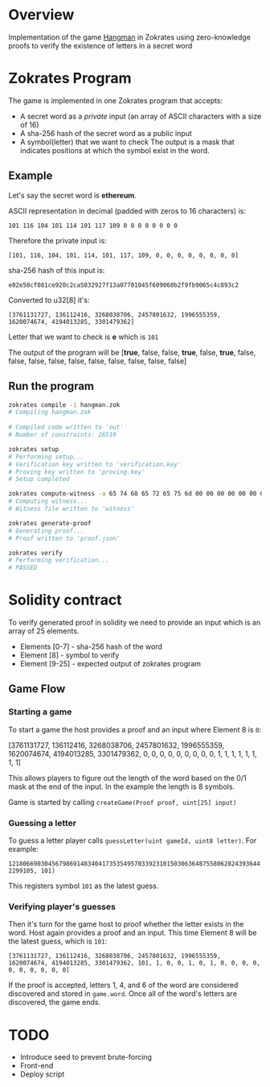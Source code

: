 # Overview

Implementation of the game [Hangman](https://en.wikipedia.org/wiki/Hangman_(game)) in Zokrates using zero-knowledge proofs to verify the existence of letters in a secret word

# Zokrates Program

The game is implemented in one Zokrates program that accepts:
- A secret word as a *private* input (an array of ASCII characters with a size of 16)
- A sha-256 hash of the secret word as a public input
- A symbol(letter) that we want to check
The output is a mask that indicates positions at which the symbol exist in the word.

## Example

Let's say the secret word is **ethereum**.

ASCII representation in decimal (padded with zeros to 16 characters) is:

`101 116 104 101 114 101 117 109 0 0 0 0 0 0 0 0`

Therefore the private input is: 

`[101, 116, 104, 101, 114, 101, 117, 109, 0, 0, 0, 0, 0, 0, 0, 0]`

sha-256 hash of this input is: 

`e02e50cf081ce920c2ca5032927f13a07701045f609060b2f9fb9065c4c893c2`

Converted to u32[8] it's:

 `[3761131727, 136112416, 3268038706, 2457801632, 1996555359, 1620074674, 4194013285, 3301479362]`

Letter that we want to check is **e** which is `101`

The output of the program will be [**true**, false, false, **true**, false, **true**, false, false, false, false, false, false, false, false, false, false]

## Run the program

```bash
zokrates compile -i hangman.zok
# Compiling hangman.zok
 
# Compiled code written to 'out'
# Number of constraints: 26519

zokrates setup
# Performing setup...
# Verification key written to 'verification.key'
# Proving key written to 'proving.key'
# Setup completed

zokrates compute-witness -a 65 74 68 65 72 65 75 6d 00 00 00 00 00 00 00 00 3761131727 136112416 3268038706 2457801632 1996555359 1620074674 4194013285 3301479362 101
# Computing witness...
# Witness file written to 'witness'

zokrates generate-proof
# Generating proof...
# Proof written to 'proof.json'

zokrates verify
# Performing verification...
# PASSED
```

# Solidity contract

To verify generated proof in solidity we need to provide an input which is an array of 25 elements.

- Elements [0-7] - sha-256 hash of the word
- Element [8] - symbol to verify
- Element [9-25] - expected output of zokrates program

## Game Flow

### Starting a game

To start a game the host provides a proof and an input where Element 8 is `0`:

[3761131727, 136112416, 3268038706, 2457801632, 1996555359, 1620074674, 4194013285, 3301479362, 0, 0, 0, 0, 0, 0, 0, 0, 0, 1, 1, 1, 1, 1, 1, 1, 1]

This allows players to figure out the length of the word based on the 0/1 mask at the end of the input. In the example the length is 8 symbols.

Game is started by calling `createGame(Proof proof, uint[25] input)`

### Guessing a letter

To guess a letter player calls `guessLetter(uint gameId, uint8 letter)`. For example: 

`12180669030456798691483404173535495703392310150306364875580628243936442299105, 101)`

This registers symbol `101` as the latest guess.

### Verifying player's guesses

Then it's turn for the game host to proof whether the letter exists in the word. Host again provides a proof and an input. This time Element 8 will be the latest guess, which is `101`:

`[3761131727, 136112416, 3268038706, 2457801632, 1996555359, 1620074674, 4194013285, 3301479362, 101, 1, 0, 0, 1, 0, 1, 0, 0, 0, 0, 0, 0, 0, 0, 0, 0]`

If the proof is accepted, letters 1, 4, and 6 of the word are considered discovered and stored in `game.word`. Once all of the word's letters are discovered, the game ends.

# TODO
- Introduce seed to prevent brute-forcing
- Front-end
- Deploy script
